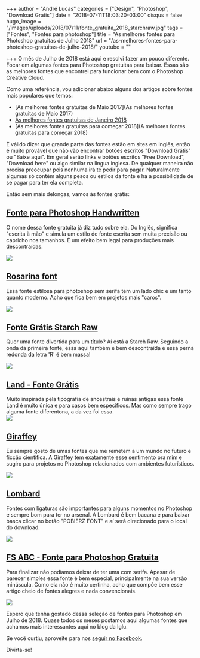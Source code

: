 +++
author = "André Lucas"
categories = ["Design", "Photoshop", "Download Gratis"]
date = "2018-07-11T18:03:20-03:00"
disqus = false
hugo_image = "/images/uploads/2018/07/11/fonte_gratuita_2018_starchraw.jpg"
tags = ["Fontes", "Fontes para photoshop"]
title = "As melhores fontes para Photoshop gratuitas de Julho 2018"
url = "/as-melhores-fontes-para-photoshop-gratuitas-de-julho-2018/"
youtube = ""

+++
O mês de Julho de 2018 está aqui e resolvi fazer um pouco diferente. Focar em algumas fontes para Photoshop gratuitas para baixar. Essas são as melhores fontes que encontrei para funcionar bem com o Photoshop Creative Cloud.

Como uma referência, vou adicionar abaixo alguns dos artigos sobre fontes mais populares que temos:

* [As melhores fontes gratuitas de Maio 2017](As melhores fontes gratuitas de Maio 2017)
* [As melhores fontes gratuitas de Janeiro 2018](https://www.igluonline.com/as-melhores-fontes-gratuitas-de-janeiro-2018/)
* [As melhores fontes gratuitas para começar 2018](A melhores fontes gratuitas para começar 2018)

É válido dizer que grande parte das fontes estão em sites em Inglês, então é muito provável que não vão encontrar botões escritos "Download Grátis" ou "Baixe aqui". Em geral serão links e botões escritos "Free Download", "Download here" ou algo similar na língua inglesa. De qualquer maneira não precisa preocupar pois nenhuma irá te pedir para pagar. Naturalmente algumas só contém alguns pesos ou estilos da fonte e há a possibilidade de se pagar para ter ela completa.

Então sem mais delongas, vamos às fontes grátis:

## [Fonte para Photoshop Handwritten](https://drive.google.com/file/d/0B2DVlXqIRH9qd2p6dEJKQUZyTG8/view)

O nome dessa fonte gratuita já diz tudo sobre ela. Do Inglês, significa "escrita à mão" e simula um estilo de fonte escrita sem muita precisão ou capricho nos tamanhos. É um efeito bem legal para produções mais descontraídas.

[![](/images/uploads/2018/07/11/fonte_gratuita_para_photoshop_handwritten.jpg)](https://drive.google.com/file/d/0B2DVlXqIRH9qd2p6dEJKQUZyTG8/view)

## [Rosarina font](https://drive.google.com/open?id=0B7mLuhAfiYYoeFJSWVlMb2pPNWM)

Essa fonte estilosa para photoshop sem serifa tem um lado chic e um tanto quanto moderno. Acho que fica bem em projetos mais "caros".

[![](/images/uploads/2018/07/11/fonte_de_graca_para_fotoshop_rosarina.jpg)](https://drive.google.com/open?id=0B7mLuhAfiYYoeFJSWVlMb2pPNWM)

## [Fonte Grátis Starch Raw](https://drive.google.com/file/d/0B0vkI2X9jL_4dUZEcUZmLVB3X2s/view)

Quer uma fonte divertida para um título? Aí está a Starch Raw. Seguindo a onda da primeira fonte, essa aqui também é bem descontraída e essa perna redonda da letra 'R' é bem massa!

[![](/images/uploads/2018/07/11/fonte_gratuita_2018_starchraw.jpg)](https://drive.google.com/file/d/0B0vkI2X9jL_4dUZEcUZmLVB3X2s/view)

## [Land - Fonte Grátis](https://www.behance.net/gallery/47104421/LAND-Font-Free)

Muito inspirada pela tipografia de ancestrais e ruínas antigas essa fonte Land é muito única e para casos bem específicos. Mas como sempre trago alguma fonte diferentona, a da vez foi essa.  
[![](/images/uploads/2018/07/11/fonte_gratuita_para_photoshop_land.jpg)](https://www.behance.net/gallery/47104421/LAND-Font-Free) 

## [Giraffey](https://www.graphicpear.com/giraffey-free-font/)

Eu sempre gosto de umas fontes que me remetem a um mundo no futuro e ficção científica. A Giraffey tem exatamente esse sentimento pra mim e sugiro para projetos no Photoshop relacionados com ambientes futurísticos.

[![](/images/uploads/2018/07/11/giraffey_font_free.jpg)](https://www.graphicpear.com/giraffey-free-font/)

## [Lombard](http://kroje.org/pl/fonts/lombard/)

Fontes com ligaturas são importantes para alguns momentos no Photoshop e sempre bom para ter no arsenal. A Lombard é bem bacana e para baixar basca clicar no botão "POBIERZ FONT" e aí será direcionado para o local do download.

[![](/images/uploads/2018/07/11/fonte_gratis_para_photoshop_lombard.jpg)](http://kroje.org/pl/fonts/lombard/)

## [FS ABC - Fonte para Photoshop Gratuita](https://www.1001freefonts.com/fs-abc.font)

Para finalizar não podíamos deixar de ter uma com serifa. Apesar de parecer simples essa fonte é bem especial, principalmente na sua versão minúscula. Como ela não é muito certinha, acho que compõe bem esse artigo cheio de fontes alegres e nada convencionais.

[![](/images/uploads/2018/07/11/fonte_gratuita_2018_fsabc.jpg)](https://www.1001freefonts.com/fs-abc.font)

Espero que tenha gostado dessa seleção de fontes para Photoshop em Julho de 2018. Quase todos os meses postamos aqui algumas fontes que achamos mais interessantes aqui no blog da Iglu.

Se você curtiu, aproveite para nos [seguir no Facebook](https://facebook.com/igluonline).

Divirta-se!